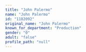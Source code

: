 ```yaml
---
title: "John Palermo"
name: "John Palermo"
id: "1182092"
original_name: "John Palermo"
known_for_department: "Production"
gender: "0"
adult: "false"
profile_path: "null"
---
```

